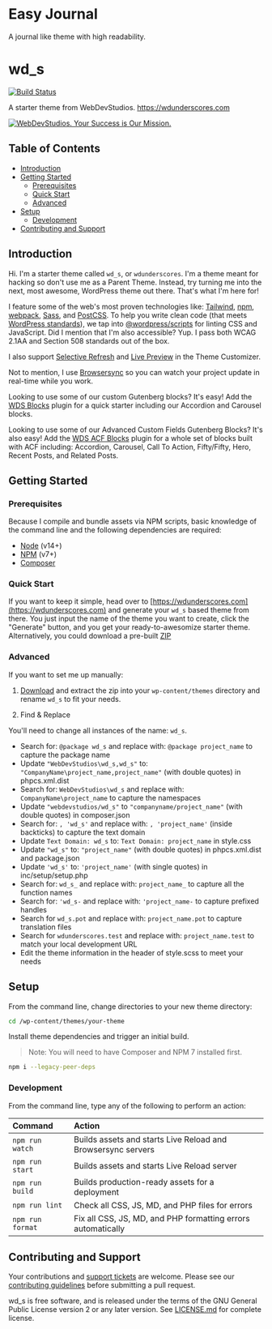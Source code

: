 # Easy Journal

A journal like theme with high readability.

# wd_s <!-- omit in toc -->

[![Build Status](https://img.shields.io/endpoint.svg?url=https%3A%2F%2Factions-badge.atrox.dev%2Fwebdevstudios%2Fwd_s%2Fbadge%3Fref%3Dmain&style=flat)](https://github.com/WebDevStudios/wd_s/actions)

A starter theme from WebDevStudios. <https://wdunderscores.com>

[![WebDevStudios. Your Success is Our Mission.](https://webdevstudios.com/wp-content/uploads/2018/04/wds-github-banner.png)](https://webdevstudios.com/contact/)

## Table of Contents <!-- omit in toc -->

- [Introduction](#introduction)
- [Getting Started](#getting-started)
	- [Prerequisites](#prerequisites)
	- [Quick Start](#quick-start)
	- [Advanced](#advanced)
- [Setup](#setup)
	- [Development](#development)
- [Contributing and Support](#contributing-and-support)

## Introduction

Hi. I'm a starter theme called `wd_s`, or `wdunderscores`. I'm a theme meant for hacking so don't use me as a Parent Theme. Instead, try turning me into the next, most awesome, WordPress theme out there. That's what I'm here for!

I feature some of the web's most proven technologies like: [Tailwind](https://www.tailwindcss.com), [npm](https://www.npmjs.com/), [webpack](https://webpack.js.org/), [Sass](http://sass-lang.com/), and [PostCSS](https://github.com/postcss/postcss). To help you write clean code (that meets [WordPress standards](https://make.wordpress.org/core/handbook/best-practices/coding-standards/)), we tap into [@wordpress/scripts](https://developer.wordpress.org/block-editor/packages/packages-scripts/) for linting CSS and JavaScript. Did I mention that I'm also accessible? Yup. I pass both WCAG 2.1AA and Section 508 standards out of the box.

I also support [Selective Refresh](https://make.wordpress.org/core/2016/03/22/implementing-selective-refresh-support-for-widgets/) and [Live Preview](https://codex.wordpress.org/Theme_Customization_API#Part_3:_Configure_Live_Preview_.28Optional.29) in the Theme Customizer.

Not to mention, I use [Browsersync](https://www.browsersync.io/) so you can watch your project update in real-time while you work.

Looking to use some of our custom Gutenberg blocks? It's easy! Add the [WDS Blocks](https://github.com/WebDevStudios/wds-blocks) plugin for a quick starter including our Accordion and Carousel blocks.

Looking to use some of our Advanced Custom Fields Gutenberg Blocks? It's also easy! Add the [WDS ACF Blocks](https://github.com/WebDevStudios/wds-acf-blocks) plugin for a whole set of blocks built with ACF including: Accordion, Carousel, Call To Action, Fifty/Fifty, Hero, Recent Posts, and Related Posts.

## Getting Started

### Prerequisites

Because I compile and bundle assets via NPM scripts, basic knowledge of the command line and the following dependencies are required:

- [Node](https://nodejs.org) (v14+)
- [NPM](https://npmjs.com) (v7+)
- [Composer](https://getcomposer.org/)

### Quick Start

If you want to keep it simple, head over to [https://wdunderscores.com](https://wdunderscores.com) and generate your `wd_s` based theme from there. You just input the name of the theme you want to create, click the "Generate" button, and you get your ready-to-awesomize starter theme. Alternatively, you could download a pre-built [ZIP](http://wdunderscores.com/wp-content/themes/wdunderscores/inc/prototype/wd_s.zip)

### Advanced

If you want to set me up manually:

1. [Download](http://wdunderscores.com/wp-content/themes/wdunderscores/inc/prototype/wd_s.zip) and extract the zip into your `wp-content/themes` directory and rename `wd_s` to fit your needs.

2. Find & Replace

You'll need to change all instances of the name: `wd_s`.

- Search for: `@package wd_s` and replace with: `@package project_name` to capture the package name
- Update `"WebDevStudios\wd_s,wd_s"` to: `"CompanyName\project_name,project_name"` (with double quotes) in phpcs.xml.dist
- Search for: `WebDevStudios\wd_s` and replace with: `CompanyName\project_name` to capture the namespaces
- Update `"webdevstudios/wd_s"` to `"companyname/project_name"` (with double quotes) in composer.json
- Search for: `, 'wd_s'` and replace with: `, 'project_name'` (inside backticks) to capture the text domain
- Update `Text Domain: wd_s` to: `Text Domain: project_name` in style.css
- Update `"wd_s"` to: `"project_name"` (with double quotes) in phpcs.xml.dist and package.json
- Update `'wd_s'` to: `'project_name'` (with single quotes) in inc/setup/setup.php
- Search for: `wd_s_` and replace with: `project_name_` to capture all the function names
- Search for: `'wd_s-` and replace with: `'project_name-` to capture prefixed handles
- Search for `wd_s.pot` and replace with: `project_name.pot` to capture translation files
- Search for `wdunderscores.test` and replace with: `project_name.test` to match your local development URL
- Edit the theme information in the header of style.scss to meet your needs

## Setup

From the command line, change directories to your new theme directory:

```bash
cd /wp-content/themes/your-theme
```

Install theme dependencies and trigger an initial build.

>Note: You will need to have Composer and NPM 7 installed first.

```bash
npm i --legacy-peer-deps
```

### Development

From the command line, type any of the following to perform an action:

Command | Action
:- | :-
`npm run watch` | Builds assets and starts Live Reload and Browsersync servers
`npm run start` | Builds assets and starts Live Reload server
`npm run build` | Builds production-ready assets for a deployment
`npm run lint` | Check all CSS, JS, MD, and PHP files for errors
`npm run format` | Fix all CSS, JS, MD, and PHP formatting errors automatically

## Contributing and Support

Your contributions and [support tickets](https://github.com/WebDevStudios/wd_s/issues) are welcome. Please see our [contributing guidelines](https://github.com/WebDevStudios/wd_s/blob/main/CONTRIBUTING.md) before submitting a pull request.

wd_s is free software, and is released under the terms of the GNU General Public License version 2 or any later version. See [LICENSE.md](https://github.com/WebDevStudios/wd_s/blob/main/LICENSE.md) for complete license.
